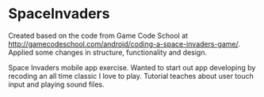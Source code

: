 # SpaceInvaders
Created based on the code from Game Code School at http://gamecodeschool.com/android/coding-a-space-invaders-game/.
Applied some changes in structure, functionality and design.

Space Invaders mobile app exercise.
Wanted to start out app developing by recoding an all time classic I love to play.
Tutorial teaches about user touch input and playing sound files.
